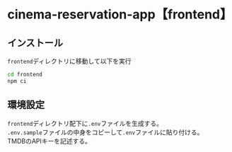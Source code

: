 # cinema-reservation-app【frontend】

## インストール

`frontend`ディレクトリに移動して以下を実行
```sh
cd frontend
npm ci
```

## 環境設定
`frontend`ディレクトリ配下に`.env`ファイルを生成する。<br>
`.env.sample`ファイルの中身をコピーして`.env`ファイルに貼り付ける。<br>
TMDBのAPIキーを記述する。